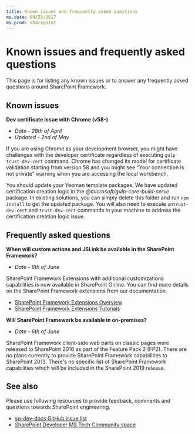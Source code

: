 ```yaml
---
title: Known issues and frequently asked questions
ms.date: 09/25/2017
ms.prod: sharepoint
---
```



# Known issues and frequently asked questions

This page is for listing any known issues or to answer any frequently asked questions around SharePoint Framework. 

## Known issues

**Dev certificate issue with Chrome (v58-)**

- *Date - 28th of April*
- *Updated - 2nd of May*

If you are using Chrome as your development browser, you might have challenges with the developer certificate regardless of executing `gulp trust-dev-cert` command. Chrome has changed its model for certificate validation starting from version 58 and you might see "Your connection is not private" warning when you are accessing the local workbench.

You should update your Yeoman template packages. We have updated certification creation logic in the *@microsoft/gulp-core-build-serve* package. In existing solutions, you can simply delete this folder and run `npm install` to get the updated package. You will also need to execute `untrust-dev-cert` and `trust-dev-cert` commands in your machine to address the certification creation logic issue. 

## Frequently asked questions

**When will custom actions and JSLink be available in the SharePoint Framework?**

- *Date - 6th of June*

SharePoint Framework Extensions with additional customizations capabilities is now available in SharePoint Online. You can find more details on the SharePoint Framework extensions from our documentation.

- [SharePoint Framework Extensions Overview](./extensions/overview-extensions.md)
- [SharePoint Framework Extensions Tutorials](./extensions/get-started/build-a-hello-world-extension.md)

**Will SharePoint Framework be available in on-premises?**

- *Date - 6th of June*

SharePoint Framework client-side web parts on classic pages were released to SharePoint 2016 as part of the Feature Pack 2 (FP2). There are no plans currently to provide SharePoint Framework capabilities to SharePoint 2013. There's no specific list of SharePoint Framework capabilities which will be included in the SharePoint 2019 release.

## See also
Please use following resources to provide feedback, comments and questions towards SharePoint engineering. 

* [sp-dev-docs GitHub issue list](https://github.com/SharePoint/sp-dev-docs/issues)
* [SharePoint Developer MS Tech Community space](https://aka.ms/sppnp-community)
